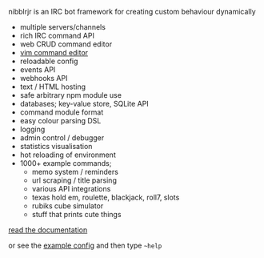 nibblrjr is an IRC bot framework for creating custom behaviour dynamically

* multiple servers/channels
* rich IRC command API
* web CRUD command editor
* [vim command editor](https://www.github.com/kirjavascript/nibblrjr.vim)
* reloadable config
* events API
* webhooks API
* text / HTML hosting
* safe arbitrary npm module use
* databases; key-value store, SQLite API
* command module format
* easy colour parsing DSL
* logging
* admin control / debugger
* statistics visualisation
* hot reloading of environment
* 1000+ example commands; 
    * memo system / reminders
    * url scraping / title parsing
    * various API integrations
    * texas hold em, roulette, blackjack, roll7, slots
    * rubiks cube simulator
    * stuff that prints cute things

[//]: # (__repo__)

[read the documentation](DOCUMENTATION.md)

or see the [example config](config.json.example) and then type `~help`
